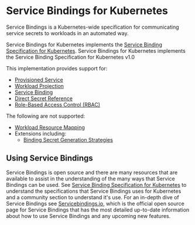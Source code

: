 # Service Bindings for Kubernetes

Service Bindings is a Kubernetes-wide specification for communicating service secrets to workloads in an automated way.

Service Bindings for Kubernetes implements the
[Service Binding Specification for Kubernetes](https://github.com/k8s-service-bindings/spec).
Service Bindings for Kubernetes implements the Service Binding Specification for Kubernetes v1.0

This implementation provides support for:

- [Provisioned Service](https://github.com/k8s-service-bindings/spec/tree/12a9f2e376c50f051cc9aa913443bdecb0a24a01#provisioned-service)
- [Workload Projection](https://github.com/k8s-service-bindings/spec/tree/12a9f2e376c50f051cc9aa913443bdecb0a24a01#workload-projection)
- [Service Binding](https://github.com/k8s-service-bindings/spec/tree/12a9f2e376c50f051cc9aa913443bdecb0a24a01#service-binding)
- [Direct Secret Reference](https://github.com/k8s-service-bindings/spec/tree/12a9f2e376c50f051cc9aa913443bdecb0a24a01#direct-secret-reference)
- [Role-Based Access Control (RBAC)](https://github.com/k8s-service-bindings/spec/tree/12a9f2e376c50f051cc9aa913443bdecb0a24a01#role-based-access-control-rbac)

The following are not supported:

- [Workload Resource Mapping](https://github.com/k8s-service-bindings/spec/tree/12a9f2e376c50f051cc9aa913443bdecb0a24a01#workload-resource-mapping)
- Extensions including:
  - [Binding Secret Generation Strategies](https://github.com/k8s-service-bindings/spec/tree/12a9f2e376c50f051cc9aa913443bdecb0a24a01#binding-secret-generation-strategies)

## Using Service Bindings

Service Bindings is open source and there are many resources that are
available to assist in the understanding of the many ways that Service Bindings can be used. See [Service Binding Specification for Kubernetes](https://github.com/servicebinding/spec)
to understand the specifications that Service Bindings uses for Kubernetes and a community section
to understand it's use. For an in-depth dive of Service Bindings see
[Servicebindings.io](https://servicebinding.io/), which is the official open source page for Service
Bindings that has the most detailed up-to-date information about how to use Service Bindings and any upcoming new features.